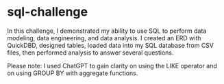 # sql-challenge
In this challenge, I demonstrated my ability to use SQL to perform data modeling, data engineering, and data analysis. I created an ERD with QuickDBD, designed tables, loaded data into my SQL database from CSV files, then performed analysis to answer several questions. 

Please note: I used ChatGPT to gain clarity on using the LIKE operator and on using GROUP BY with aggregate functions. 